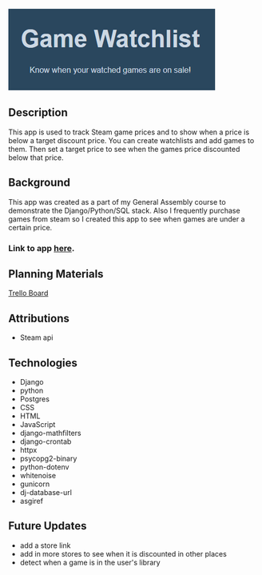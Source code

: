 ![app logo](./main_app/static/images/watchlist_logo.png)

## Description

This app is used to track Steam game prices and to show when a price is below a target discount price. You can create watchlists and add games to them. Then set a target price to see when the games price discounted below that price.

## Background

This app was created as a part of my General Assembly course to demonstrate the Django/Python/SQL stack. Also I frequently purchase games from steam so I created this app to see when games are under a certain price.

### Link to app [here](https://steam-price-checker-803b33e0cbea.herokuapp.com/).

## Planning Materials
[Trello Board](https://trello.com/b/vh4C6BmG/steam-price-checker)

## Attributions

* Steam api

## Technologies

* Django
* python
* Postgres
* CSS
* HTML
* JavaScript
* django-mathfilters
* django-crontab
* httpx
* psycopg2-binary
* python-dotenv
* whitenoise
* gunicorn
* dj-database-url
* asgiref


## Future Updates

* add a store link
* add in more stores to see when it is discounted in other places
* detect when a game is in the user's library